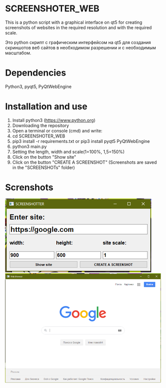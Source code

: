 # SCREENSHOTER_WEB
This is a python script with a graphical interface on qt5 for creating screenshots of websites in the required resolution and with the required scale.

Это python скрипт с графическим интерфейсом на qt5 для создания скриншотов веб сайтов в необходимом разрешении и с необходимым масштабом.

# Dependencies
Python3,
pyqt5,
PyQtWebEngine


# Installation and use
1) Install python3 (https://www.python.org)
2) Downloading the repository
3) Open a terminal or console (cmd) and write:
4) cd SCREENSHOTER_WEB
5) pip3 install -r requirements.txt or pip3 install pyqt5 PyQtWebEngine
6) python3 main.py
7) Setting the length, width and scale(1=100%, 1,5=150%)
8) Click on the button "Show site"
9) Click on the button "CREATE A SCREENSHOT" (Screenshots are saved in the "SCREENSHOTs" folder)

# Screnshots
![alt text](https://github.com/t-i-r-e-l/SCREENSHOTER_WEB/blob/master/1.png)![alt text](https://github.com/t-i-r-e-l/SCREENSHOTER_WEB/blob/master/2.png)
